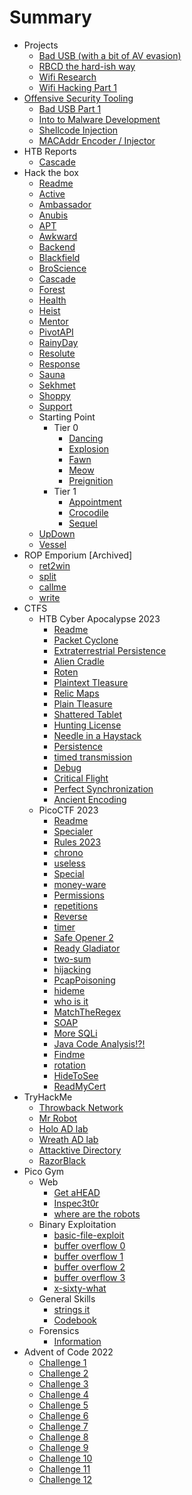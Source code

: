 # Summary

* Projects
	* [Bad USB (with a bit of AV evasion)](06%20-%20Random%20Shit/A%20quest%20to%20make%20a%20good%20bad%20usb.md)
	* [RBCD the hard-ish way](06%20-%20Random%20Shit/RBCD%20-%20Without%20PowerView.md)
	* [Wifi Research](06%20-%20Random%20Shit/Learning%20Wifi%20Attacks.md)
	* [Wifi Hacking Part 1](06%20-%20Random%20Shit/Adventures%20with%20a%20RPi%20part%201.md)
* [Offensive Security Tooling](Offsec%20Dev/README.md)
	* [Bad USB Part 1](Offsec%20Dev/Bad%20USB%20part%201.md)
	* [Into to Malware Development](Offsec%20Dev/Intro%20to%20MalDev.md)
	* [Shellcode Injection](Offsec%20Dev/Shellcode%20Injection.md)
	* [MACAddr Encoder / Injector](Offsec%20Dev/Encoding%20Shellcode%20as%20MACAddrs.md)
* HTB Reports
	* [Cascade](02%20-%20Hack%20The%20Box/Cascade/Cascade%20Report.md)
* Hack the box
	* [Readme](02%20-%20Hack%20The%20Box/Readme.md)
	* [Active](02%20-%20Hack%20The%20Box/Active/Active.md)
	* [Ambassador](02%20-%20Hack%20The%20Box/Ambassador/Ambassador.md)
	* [Anubis](02%20-%20Hack%20The%20Box/Anubis/Anubis.md)
	* [APT](02%20-%20Hack%20The%20Box/APT/APT.md)
	* [Awkward](02%20-%20Hack%20The%20Box/Awkward/Awkward.md)
	* [Backend](02%20-%20Hack%20The%20Box/Backend/Backend.md)
	* [Blackfield](02%20-%20Hack%20The%20Box/Blackfield/Blackfield.md)
	* [BroScience](02%20-%20Hack%20The%20Box/BroScience/BroScience.md)
	* [Cascade](02%20-%20Hack%20The%20Box/Cascade/Cascade.md)
	* [Forest](02%20-%20Hack%20The%20Box/Forest/Forest.md)
	* [Health](02%20-%20Hack%20The%20Box/Health/Health.md)
	* [Heist](02%20-%20Hack%20The%20Box/Heist/Heist.md)
	* [Mentor](02%20-%20Hack%20The%20Box/Mentor/Mentor.md)
	* [PivotAPI](02%20-%20Hack%20The%20Box/PivotAPI/PivotAPI.md)
	* [RainyDay](02%20-%20Hack%20The%20Box/RainyDay/RainyDay.md)
	* [Resolute](02%20-%20Hack%20The%20Box/Resolute/Resolute.md)
	* [Response](02%20-%20Hack%20The%20Box/Response/Response.md)
	* [Sauna](02%20-%20Hack%20The%20Box/Sauna/Sauna.md)
	* [Sekhmet](02%20-%20Hack%20The%20Box/Sekhmet/Sekhmet.md)
	* [Shoppy](02%20-%20Hack%20The%20Box/Shoppy/Shoppy.md)
	* [Support](02%20-%20Hack%20The%20Box/Support/Support.md)
	* Starting Point
		* Tier 0
			* [Dancing](02%20-%20Hack%20The%20Box/Starting%20Point/Tier%200/Dancing.md)
			* [Explosion](02%20-%20Hack%20The%20Box/Starting%20Point/Tier%200/Explosion.md)
			* [Fawn](02%20-%20Hack%20The%20Box/Starting%20Point/Tier%200/Fawn.md)
			* [Meow](02%20-%20Hack%20The%20Box/Starting%20Point/Tier%200/Meow.md)
			* [Preignition](02%20-%20Hack%20The%20Box/Starting%20Point/Tier%200/Preignition.md)
		* Tier 1
			* [Appointment](02%20-%20Hack%20The%20Box/Starting%20Point/Tier%201/Appointment.md)
			* [Crocodile](02%20-%20Hack%20The%20Box/Starting%20Point/Tier%201/Crocodile.md)
			* [Sequel](02%20-%20Hack%20The%20Box/Starting%20Point/Tier%201/Sequel.md)
	* [UpDown](02%20-%20Hack%20The%20Box/UpDown/UpDown.md)
	* [Vessel](02%20-%20Hack%20The%20Box/Vessel/Vessel.md)
* ROP Emporium \[Archived\]
	* [ret2win](05%20-%20ROP%20Emporium%20old/01%20-%20ret2win.md)
	* [split](05%20-%20ROP%20Emporium/02%20-%20split.md)
	* [callme](05%20-%20ROP%20Emporium%20old/03%20-%20callme.md)
	* [write](05%20-%20ROP%20Emporium%20old/04%20-%20write.md)
* CTFS
	* HTB Cyber Apocalypse 2023
		* [Readme](CTFs/HTBCTF23/Readme.md)
		* [Packet Cyclone](CTFs/HTBCTF23/Forensics/Packet%20Cyclone/Packet%20Cyclone.md)
		* [Extraterrestrial Persistence](CTFs/HTBCTF23/Forensics/Extraterrestrial%20Persistence/Extraterrestrial%20Persistence.md)
		* [Alien Cradle](CTFs/HTBCTF23/Forensics/Alien%20Cradle/Alien%20Cradle.md)
		* [Roten](CTFs/HTBCTF23/Forensics/Roten/Roten.md)
		* [Plaintext Tleasure](CTFs/HTBCTF23/Forensics/Plaintext%20Tleasure/Plaintext%20Tleasure.md)
		* [Relic Maps](CTFs/HTBCTF23/Forensics/Relic%20Maps/Relic%20Maps.md)
		* [Plain Tleasure](CTFs/HTBCTF23/Forensics/Plain%20Tleasure/Plain%20Tleasure.md)
		* [Shattered Tablet](CTFs/HTBCTF23/Reversing/Shattered%20Tablet/Shattered%20Tablet.md)
		* [Hunting License](CTFs/HTBCTF23/Reversing/Hunting%20License/Hunting%20License.md)
		* [Needle in a Haystack](CTFs/HTBCTF23/Reversing/Needle%20in%20a%20Haystack/Needle%20in%20a%20Haystack.md)
		* [Persistence](CTFs/HTBCTF23/Misc/Persistence/Persistence.md)
		* [timed transmission](CTFs/HTBCTF23/Hardware/timed%20transmission/timed%20transmission.md)
		* [Debug](CTFs/HTBCTF23/Hardware/Debug/Debug.md)
		* [Critical Flight](CTFs/HTBCTF23/Hardware/Critical%20Flight/Critical%20Flight.md)
		* [Perfect Synchronization](CTFs/HTBCTF23/Crypto/Perfect%20Synchronization/Perfect%20Synchronization.md)
		* [Ancient Encoding](CTFs/HTBCTF23/Crypto/Ancient%20Encodings/Ancient%20Encoding.md)
	* PicoCTF 2023
		* [Readme](CTFs/PicoCTF23/Readme.md)
		* [Specialer](CTFs/PicoCTF23/General/Specialer/Specialer.md)
		* [Rules 2023](CTFs/PicoCTF23/General/Rules%202023/Rules%202023.md)
		* [chrono](CTFs/PicoCTF23/General/chrono/chrono.md)
		* [useless](CTFs/PicoCTF23/General/useless/useless.md)
		* [Special](CTFs/PicoCTF23/General/Special/Special.md)
		* [money-ware](CTFs/PicoCTF23/General/money-ware/money-ware.md)
		* [Permissions](CTFs/PicoCTF23/General/Permissions/Permissions.md)
		* [repetitions](CTFs/PicoCTF23/General/repetitions/repetitions.md)
		* [Reverse](CTFs/PicoCTF23/Reverse/Reverse/Reverse.md)
		* [timer](CTFs/PicoCTF23/Reverse/timer/timer.md)
		* [Safe Opener 2](CTFs/PicoCTF23/Reverse/Safe%20Opener%202/Safe%20Opener%202.md)
		* [Ready Gladiator](CTFs/PicoCTF23/Reverse/Ready%20Gladiator/Ready%20Gladiator.md)
		* [two-sum](CTFs/PicoCTF23/Binary/two-sum/two-sum.md)
		* [hijacking](CTFs/PicoCTF23/Binary/hijacking/hijacking.md)
		* [PcapPoisoning](CTFs/PicoCTF23/Forensics/PcapPoisoning/PcapPoisoning.md)
		* [hideme](CTFs/PicoCTF23/Forensics/hideme/hideme.md)
		* [who is it](CTFs/PicoCTF23/Forensics/who%20is%20it/who%20is%20it.md)
		* [MatchTheRegex](CTFs/PicoCTF23/Web/MatchTheRegex.md)
		* [SOAP](CTFs/PicoCTF23/Web/SOAP.md)
		* [More SQLi](CTFs/PicoCTF23/Web/More%20SQLi.md)
		* [Java Code Analysis!?!](CTFs/PicoCTF23/Web/Java%20Code%20Analysis!?!.md)
		* [Findme](CTFs/PicoCTF23/Web/Findme.md)
		* [rotation](CTFs/PicoCTF23/Crypto/rotation/rotation.md)
		* [HideToSee](CTFs/PicoCTF23/Crypto/HideToSee/HideToSee.md)
		* [ReadMyCert](CTFs/PicoCTF23/Crypto/ReadMyCert/ReadMyCert.md)
* TryHackMe
	* [Throwback Network](03%20-%20Try%20Hack%20Me/Throwback/Notes.md)
	* [Mr Robot](03%20-%20Try%20Hack%20Me/Mr%20Robot%20CTF/Mr%20Robot.md)
	* [Holo AD lab](03%20-%20Try%20Hack%20Me/AD%20LABS%20With%20Pentest%20Reports/Holo/Holo%20Notes%20Live.md)
	* [Wreath AD lab](03%20-%20Try%20Hack%20Me/AD%20LABS%20With%20Pentest%20Reports/Wreath/Notes.md)
	* [Attacktive Directory](03%20-%20Try%20Hack%20Me/Attacktive%20Directory/Attacktive%20Directory.md)
	* [RazorBlack](03%20-%20Try%20Hack%20Me/RazorBlack/RazorBlack.md)
* Pico Gym
	* Web
		* [Get aHEAD](01%20-%20PicoGym/01%20-%20Web%20Challenges/GET%20aHEAD.md)
		* [Inspec3t0r](01%20-%20PicoGym/01%20-%20Web%20Challenges/Insp3ct0r.md)
		* [where are the robots](01%20-%20PicoGym/01%20-%20Web%20Challenges/where%20are%20the%20robots.md)
	* Binary Exploitation
		* [basic-file-exploit](01%20-%20PicoGym/02%20-%20Binary%20Exploitation/basic-file-exploit.md)
		* [buffer overflow 0](01%20-%20PicoGym/02%20-%20Binary%20Exploitation/buffer%20overflow%200.md)
		* [buffer overflow 1](01%20-%20PicoGym/02%20-%20Binary%20Exploitation/buffer%20overflow%201.md)
		* [buffer overflow 2](01%20-%20PicoGym/02%20-%20Binary%20Exploitation/buffer%20overflow%202.md)
		* [buffer overflow 3](01%20-%20PicoGym/02%20-%20Binary%20Exploitation/buffer%20overflow%203.md)
		* [x-sixty-what](01%20-%20PicoGym/02%20-%20Binary%20Exploitation/x-sixty-what.md)
	* General Skills
		* [strings it](01%20-%20PicoGym/03%20-%20General%20Skills/strings%20it.md)
		* [Codebook](01%20-%20PicoGym/03%20-%20General%20Skills/Codebook.md)
	* Forensics
		* [Information](01%20-%20PicoGym/04%20-%20Forensics/Information.md)
* Advent of Code 2022
	* [Challenge 1](adventofcode2022/chall1.md)
	* [Challenge 2](adventofcode2022/chall2.md)
	* [Challenge 3](adventofcode2022/chall3.md)
	* [Challenge 4](adventofcode2022/chall4.md)
	* [Challenge 5](adventofcode2022/chall5.md)
	* [Challenge 6](adventofcode2022/chall6.md)
	* [Challenge 7](adventofcode2022/chall7.md)
	* [Challenge 8](adventofcode2022/chall8.md)
	* [Challenge 9](adventofcode2022/chall9.md)
	* [Challenge 10](adventofcode2022/chall10.md)
	* [Challenge 11](adventofcode2022/chall11.md)
	* [Challenge 12](adventofcode2022/chall12.md)
